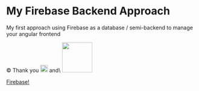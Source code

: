 # My Firebase Backend Approach

My first approach using Firebase as a database / semi-backend to manage your angular frontend

:copyright: Thank you <img src="https://user-images.githubusercontent.com/93710089/221360401-4febb4e4-7327-4ccf-909d-6b46c00983f5.png" width="20" height="20" /> and\ <img src="https://user-images.githubusercontent.com/93710089/221360400-1dfb48e1-4904-414e-a0c6-5198ce7cb87f.png" width="80" height="80" />

[Firebase!](https://firebase.google.com/)



